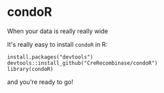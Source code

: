 # condoR
When your data is really really wide

It's really easy to install `condoR`
in R:

```
install.packages("devtools")
devtools::install_github("CreRecombinase/condoR")
library(condoR)
```

and you're ready to go!